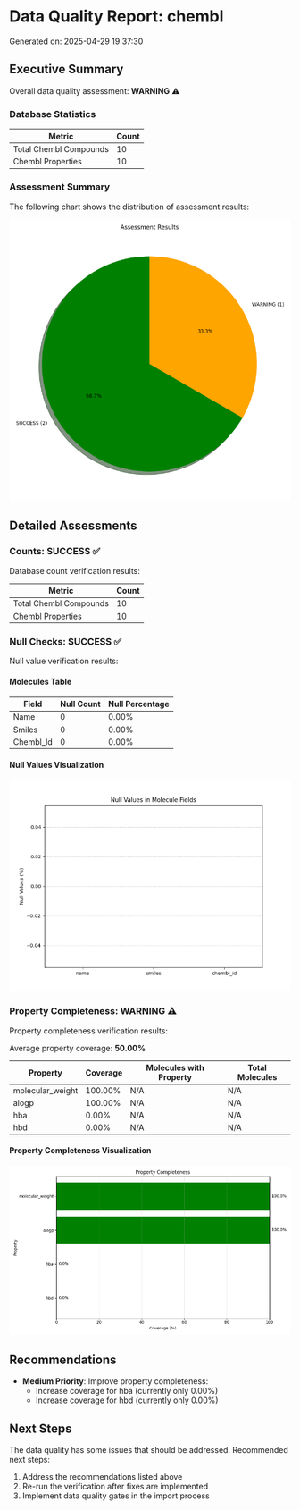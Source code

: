 # Data Quality Report: chembl

Generated on: 2025-04-29 19:37:30

## Executive Summary

Overall data quality assessment: **WARNING** ⚠️

### Database Statistics

| Metric | Count |
| ------ | ----- |
| Total Chembl Compounds | 10 |
| Chembl Properties | 10 |

### Assessment Summary

The following chart shows the distribution of assessment results:

![Assessment Summary](plots/assessment_summary.png)

## Detailed Assessments

### Counts: SUCCESS ✅

Database count verification results:

| Metric | Count |
| ------ | ----- |
| Total Chembl Compounds | 10 |
| Chembl Properties | 10 |

### Null Checks: SUCCESS ✅

Null value verification results:

#### Molecules Table

| Field | Null Count | Null Percentage |
| ----- | ---------- | --------------- |
| Name | 0 | 0.00% |
| Smiles | 0 | 0.00% |
| Chembl_Id | 0 | 0.00% |

#### Null Values Visualization

![Null Values](plots/null_values.png)

### Property Completeness: WARNING ⚠️

Property completeness verification results:

Average property coverage: **50.00%**

| Property | Coverage | Molecules with Property | Total Molecules |
| -------- | -------- | ----------------------- | --------------- |
| molecular_weight | 100.00% | N/A | N/A |
| alogp | 100.00% | N/A | N/A |
| hba | 0.00% | N/A | N/A |
| hbd | 0.00% | N/A | N/A |

#### Property Completeness Visualization

![Property Completeness](plots/property_completeness.png)

## Recommendations
- **Medium Priority**: Improve property completeness:
  - Increase coverage for hba (currently only 0.00%)
  - Increase coverage for hbd (currently only 0.00%)

## Next Steps

The data quality has some issues that should be addressed. Recommended next steps:
1. Address the recommendations listed above
2. Re-run the verification after fixes are implemented
3. Implement data quality gates in the import process